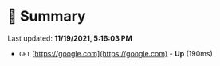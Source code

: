 # 📖 Summary
Last updated: **11/19/2021, 5:16:03 PM**

- `GET` [https://google.com](https://google.com) - **Up** (190ms)
